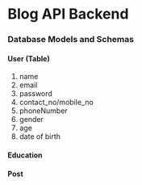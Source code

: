 # Blog API Backend

### Database Models and Schemas

#### User (Table)

1. name
2. email
3. password
4. contact_no/mobile_no
5. phoneNumber
6. gender
7. age
8. date of birth

#### Education

#### Post

